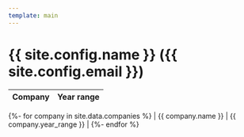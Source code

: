 ```yaml
---
template: main
---
```


# {{ site.config.name }} ({{ site.config.email }})

| Company | Year range |
| ------- | ---------- |
{%- for company in site.data.companies %}
| {{ company.name }} | {{ company.year_range }} |
{%- endfor %}
